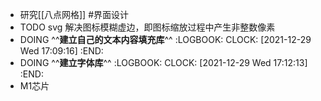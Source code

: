 - 研究[[八点网格]] #界面设计
- TODO svg 解决图标模糊虚边，即图标缩放过程中产生非整数像素
- DOING ^^**建立自己的文本内容填充库**^^
  :LOGBOOK:
  CLOCK: [2021-12-29 Wed 17:09:16]
  :END:
- DOING ^^**建立字体库**^^
  :LOGBOOK:
  CLOCK: [2021-12-29 Wed 17:12:13]
  :END:
- M1芯片